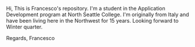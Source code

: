 Hi,
This is Francesco's repository.
I'm a student in the Application Development program at North Seattle College.
I'm originally from Italy and have been living here in the Northwest for 15 years.
Looking forward to Winter quarter.

Regards,
Francesco
